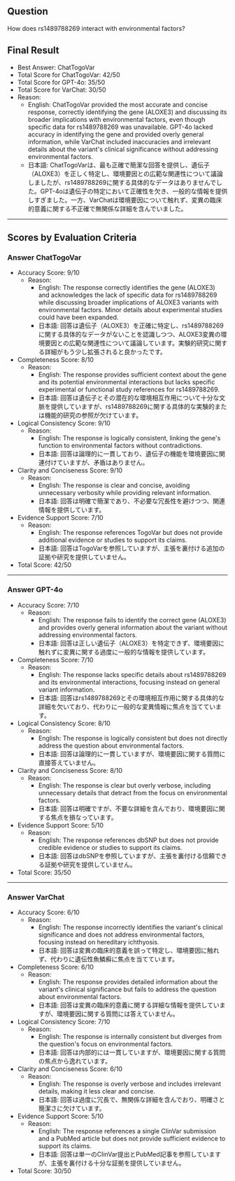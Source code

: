 ## Question

How does rs1489788269 interact with environmental factors?

## Final Result

- Best Answer: ChatTogoVar
- Total Score for ChatTogoVar: 42/50
- Total Score for GPT-4o: 35/50
- Total Score for VarChat: 30/50
- Reason:
  - English: ChatTogoVar provided the most accurate and concise response, correctly identifying the gene (ALOXE3) and discussing its broader implications with environmental factors, even though specific data for rs1489788269 was unavailable. GPT-4o lacked accuracy in identifying the gene and provided overly general information, while VarChat included inaccuracies and irrelevant details about the variant's clinical significance without addressing environmental factors.
  - 日本語: ChatTogoVarは、最も正確で簡潔な回答を提供し、遺伝子（ALOXE3）を正しく特定し、環境要因との広範な関連性について議論しましたが、rs1489788269に関する具体的なデータはありませんでした。GPT-4oは遺伝子の特定において正確性を欠き、一般的な情報を提供しすぎました。一方、VarChatは環境要因について触れず、変異の臨床的意義に関する不正確で無関係な詳細を含んでいました。

---

## Scores by Evaluation Criteria

### Answer ChatTogoVar
- Accuracy Score: 9/10
  - Reason: 
    - English: The response correctly identifies the gene (ALOXE3) and acknowledges the lack of specific data for rs1489788269 while discussing broader implications of ALOXE3 variants with environmental factors. Minor details about experimental studies could have been expanded.
    - 日本語: 回答は遺伝子（ALOXE3）を正確に特定し、rs1489788269に関する具体的なデータがないことを認識しつつ、ALOXE3変異の環境要因との広範な関連性について議論しています。実験的研究に関する詳細がもう少し拡張されると良かったです。
- Completeness Score: 8/10
  - Reason: 
    - English: The response provides sufficient context about the gene and its potential environmental interactions but lacks specific experimental or functional study references for rs1489788269.
    - 日本語: 回答は遺伝子とその潜在的な環境相互作用について十分な文脈を提供していますが、rs1489788269に関する具体的な実験的または機能的研究の参照が欠けています。
- Logical Consistency Score: 9/10
  - Reason: 
    - English: The response is logically consistent, linking the gene's function to environmental factors without contradictions.
    - 日本語: 回答は論理的に一貫しており、遺伝子の機能を環境要因に関連付けていますが、矛盾はありません。
- Clarity and Conciseness Score: 9/10
  - Reason: 
    - English: The response is clear and concise, avoiding unnecessary verbosity while providing relevant information.
    - 日本語: 回答は明確で簡潔であり、不必要な冗長性を避けつつ、関連情報を提供しています。
- Evidence Support Score: 7/10
  - Reason: 
    - English: The response references TogoVar but does not provide additional evidence or studies to support its claims.
    - 日本語: 回答はTogoVarを参照していますが、主張を裏付ける追加の証拠や研究を提供していません。
- Total Score: 42/50

---

### Answer GPT-4o
- Accuracy Score: 7/10
  - Reason: 
    - English: The response fails to identify the correct gene (ALOXE3) and provides overly general information about the variant without addressing environmental factors.
    - 日本語: 回答は正しい遺伝子（ALOXE3）を特定できず、環境要因に触れずに変異に関する過度に一般的な情報を提供しています。
- Completeness Score: 7/10
  - Reason: 
    - English: The response lacks specific details about rs1489788269 and its environmental interactions, focusing instead on general variant information.
    - 日本語: 回答はrs1489788269とその環境相互作用に関する具体的な詳細を欠いており、代わりに一般的な変異情報に焦点を当てています。
- Logical Consistency Score: 8/10
  - Reason: 
    - English: The response is logically consistent but does not directly address the question about environmental factors.
    - 日本語: 回答は論理的に一貫していますが、環境要因に関する質問に直接答えていません。
- Clarity and Conciseness Score: 8/10
  - Reason: 
    - English: The response is clear but overly verbose, including unnecessary details that detract from the focus on environmental factors.
    - 日本語: 回答は明確ですが、不要な詳細を含んでおり、環境要因に関する焦点を損なっています。
- Evidence Support Score: 5/10
  - Reason: 
    - English: The response references dbSNP but does not provide credible evidence or studies to support its claims.
    - 日本語: 回答はdbSNPを参照していますが、主張を裏付ける信頼できる証拠や研究を提供していません。
- Total Score: 35/50

---

### Answer VarChat
- Accuracy Score: 6/10
  - Reason: 
    - English: The response incorrectly identifies the variant's clinical significance and does not address environmental factors, focusing instead on hereditary ichthyosis.
    - 日本語: 回答は変異の臨床的意義を誤って特定し、環境要因に触れず、代わりに遺伝性魚鱗癬に焦点を当てています。
- Completeness Score: 6/10
  - Reason: 
    - English: The response provides detailed information about the variant's clinical significance but fails to address the question about environmental factors.
    - 日本語: 回答は変異の臨床的意義に関する詳細な情報を提供していますが、環境要因に関する質問には答えていません。
- Logical Consistency Score: 7/10
  - Reason: 
    - English: The response is internally consistent but diverges from the question's focus on environmental factors.
    - 日本語: 回答は内部的には一貫していますが、環境要因に関する質問の焦点から逸れています。
- Clarity and Conciseness Score: 6/10
  - Reason: 
    - English: The response is overly verbose and includes irrelevant details, making it less clear and concise.
    - 日本語: 回答は過度に冗長で、無関係な詳細を含んでおり、明確さと簡潔さに欠けています。
- Evidence Support Score: 5/10
  - Reason: 
    - English: The response references a single ClinVar submission and a PubMed article but does not provide sufficient evidence to support its claims.
    - 日本語: 回答は単一のClinVar提出とPubMed記事を参照していますが、主張を裏付ける十分な証拠を提供していません。
- Total Score: 30/50